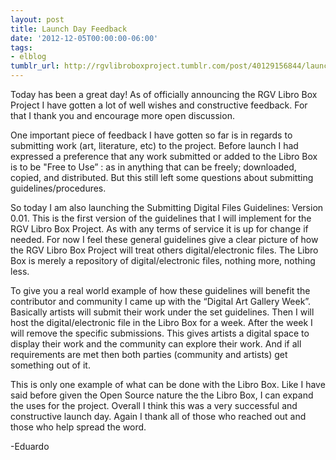```yaml
---
layout: post
title: Launch Day Feedback
date: '2012-12-05T00:00:00-06:00'
tags:
- elblog
tumblr_url: http://rgvlibroboxproject.tumblr.com/post/40129156844/launch-day-feedback
---
```

Today has been a great day! As of officially announcing the RGV Libro Box Project I have gotten a lot of well wishes and constructive feedback. For that I thank you and encourage more open discussion.

One important piece of feedback I have gotten so far is in regards to submitting work (art, literature, etc) to the project. Before launch I had expressed a preference that any work submitted or added to the Libro Box is to be "Free to Use” : as in anything that can be freely; downloaded, copied, and distributed. But this still left some questions about submitting guidelines/procedures.

So today I am also launching the Submitting Digital Files Guidelines: Version 0.01. This is the first version of the guidelines that I will implement for the RGV Libro Box Project. As with any terms of service it is up for change if needed. For now I feel these general guidelines give a clear picture of how the RGV Libro Box Project will treat others digital/electronic files. The Libro Box is merely a repository of digital/electronic files, nothing more, nothing less.

To give you a real world example of how these guidelines will benefit the contributor and community I came up with the “Digital Art Gallery Week”.  Basically artists will submit their work under the set guidelines. Then I will host the digital/electronic file in the Libro Box for a week. After the week I will remove the specific submissions. This gives artists a digital space to display their work and the community can explore their work. And if all requirements are met then both parties (community and artists) get something out of it.

This is only one example of what can be done with the Libro Box. Like I have said before given the Open Source nature the the Libro Box, I can expand the uses for the project. Overall I think this was a very successful and constructive launch day. Again I thank all of those who reached out and those who help spread the word.

-Eduardo
